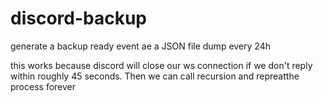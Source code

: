 # discord-backup
generate a backup ready event ae a JSON file dump every 24h 

this works because discord will close our ws connection if we don't reply within roughly 45 seconds. Then we can call recursion and repreatthe process forever
